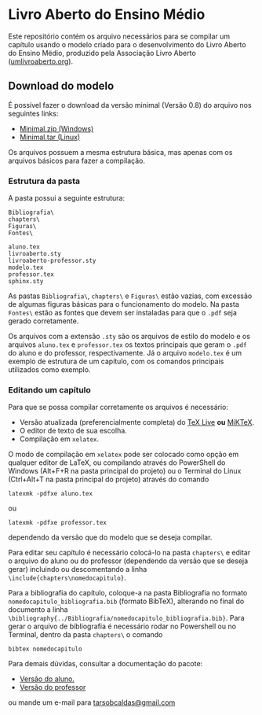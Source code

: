 # Livro Aberto do Ensino Médio

Este repositório contém os arquivo necessários para se compilar um capítulo usando o modelo criado para o desenvolvimento do Livro Aberto do Ensino Mëdio, produzido pela Associação Livro Aberto ([umlivroaberto.org](https://umlivroaberto.org/)).

## Download do modelo

É possível fazer o download da versão minimal (Versão 0.8) do arquivo nos seguintes links:
- [Minimal.zip (Windows)](https://github.com/livro-aberto/tex-design-development/raw/master/Minimal/Minimal.zip)
- [Minimal.tar (Linux)](https://github.com/livro-aberto/tex-design-development/raw/master/Minimal/Minimal.tar)

Os arquivos possuem a mesma estrutura básica, mas apenas com os arquivos básicos para fazer a compilação. 

### Estrutura da pasta
A pasta possui a seguinte estrutura:
```
Bibliografia\
chapters\
Figuras\
Fontes\

aluno.tex
livroaberto.sty
livroaberto-professor.sty
modelo.tex
professor.tex
sphinx.sty
```

As pastas ```Bibliografia\```, ```chapters\``` e ```Figuras\``` estão vazias, com excessão de algumas figuras básicas para o funcionamento do modelo. Na pasta ```Fontes\``` estão as fontes que devem ser instaladas para que o ```.pdf``` seja gerado corretamente.

Os arquivos com a extensão ```.sty``` são os arquivos de estilo do modelo e os arquivos ```aluno.tex``` e ```professor.tex``` os textos principais que geram o ```.pdf```  do aluno e do professor, respectivamente. Já o arquivo ```modelo.tex``` é um exemplo de estrutura de um capítulo, com os comandos principais utilizados como exemplo. 

### Editando um capítulo

Para que se possa compilar corretamente os arquivos é necessário:
- Versão atualizada (preferencialmente completa) do [TeX Live](https://www.tug.org/texlive/acquire-netinstall.html) **ou** [MiKTeX](https://miktex.org/download). 
- O editor de texto de sua escolha.
- Compilação em ```xelatex```.

O modo de compilação em ```xelatex``` pode ser colocado como opção em qualquer editor de LaTeX, ou compilando através do PowerShell do Windows (Alt+F+R na pasta principal do projeto) ou o Terminal do Linux (Ctrl+Alt+T na pasta principal do projeto) através do comando
```
latexmk -pdfxe aluno.tex
```
ou
```
latexmk -pdfxe professor.tex
```
dependendo da versão que do modelo que se deseja compilar.

Para editar seu capítulo é necessário colocá-lo na pasta ```chapters\``` e editar o arquivo do aluno ou do professor (dependendo da versão que se deseja gerar) incluindo ou descomentando a linha ```\include{chapters\nomedocapitulo}```. 

Para a bibliografia do capítulo, coloque-a na pasta Bibliografia no formato ```nomedocapitulo_bibliografia.bib``` (formato BibTeX), alterando no final do documento a linha ```\bibliography{../Bibliografia/nomedocapitulo_bibliografia.bib}```. Para gerar o arquivo de bibliografia é necessário rodar no Powershell ou no Terminal, dentro da pasta ```chapters\``` o comando
```
bibtex nomedocapitulo
```

Para demais dúvidas, consultar a documentação do pacote:
- [Versão do aluno.](https://docs.google.com/viewer?url=https://github.com/livro-aberto/tex-design-development/raw/master/Documenta%C3%A7%C3%A3o%20do%20Livro%20Aberto%20do%20Ensino%20M%C3%A9dio.pdf) 
- [Versão do professor](https://docs.google.com/viewer?url=https://github.com/livro-aberto/tex-design-development/raw/master/Documenta%C3%A7%C3%A3o%20do%20Livro%20Aberto%20do%20Ensino%20M%C3%A9dio%20-%20Professor.pdf)

ou mande um e-mail para tarsobcaldas@gmail.com
